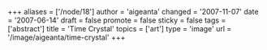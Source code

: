 +++
aliases = ['/node/18']
author = 'aigeanta'
changed = '2007-11-07'
date = '2007-06-14'
draft = false
promote = false
sticky = false
tags = ['abstract']
title = 'Time Crystal'
topics = ['art']
type = 'image'
url = '/image/aigeanta/time-crystal'
+++



